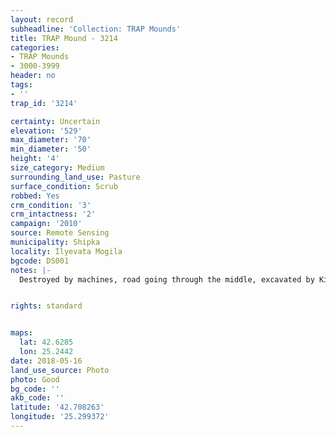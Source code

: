 ```yaml
---
layout: record
subheadline: 'Collection: TRAP Mounds'
title: TRAP Mound - 3214
categories:
- TRAP Mounds
- 3000-3999
header: no
tags:
- ''
trap_id: '3214'

certainty: Uncertain
elevation: '529'
max_diameter: '70'
min_diameter: '50'
height: '4'
size_category: Medium
surrounding_land_use: Pasture
surface_condition: Scrub
robbed: Yes
crm_condition: '3'
crm_intactness: '2'
campaign: '2010'
source: Remote Sensing
municipality: Shipka
locality: Ilyevata Mogila
bgcode: DS001
notes: |-
  Destroyed by machines, road going through the middle, excavated by Kitov ?.


rights: standard


maps:
  lat: 42.6285
  lon: 25.2442
date: 2018-05-16
land_use_source: Photo
photo: Good
bg_code: ''
akb_code: ''
latitude: '42.708263'
longitude: '25.299372'
---
```

